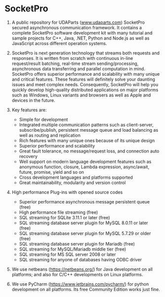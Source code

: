# SocketPro

1.  A public repository for UDAParts (www.udaparts.com) SocketPro secured asynchronous communication framework. It contains a complete SocketPro software development kit with many tutorial and sample projects for C++, Java, .NET, Python and Node.js as well as JavaScript across different operation systems.

2.  SocketPro is next generation technology that streams both requests and responses. It is written from scratch with continuous in-line request/result batching, real-time stream sending/processing, asynchronous data transferring and parallel computation in mind. SocketPro offers superior performance and scalability with many unique and critical features. These features will definitely solve your daunting issues and meet complex needs. Consequently, SocketPro will help you quickly develop high-quality distributed applications on major platforms such as Windows, Linux variants and browsers as well as Apple and devices in the future.

3.  Key features are:
    - Simple for development
    - Integrated multiple communication patterns such as client-server, subscribe/publish, persistent message queue and load balancing as well as routing and replication
    - Rich features with many unique ones because of its unique design
    - Superior performance and scalability
    - Great fault tolerance, no message/request loss, and connection auto recovery
    - Well support on modern language development features such as anonymous function, closure, Lambda expression, async/await, future, promise, yield and so on
    - Cross development languages and platforms supported
    - Great maintainability, modularity and version control

4.  High performance Plug-ins with opened source codes
    - Superior performance asynchronous message persistent queue (free)
    - High performance file streaming (free)
    - SQL streaming for SQLite 3.11.1 or later (free)
    - SQL streaming database server plugin for MySQL 8.0.11 or later (free)
    - SQL streaming database server plugin for MySQL 5.7.29 or older (free)
    - SQL streaming database server plugin for Mariadb (free)
    - SQL streaming for MySQL/Mariadb middle tier (free)
    - SQL streaming for MS SQL server 2008 or later
    - SQL streaming for anyone of databases having ODBC driver

4.  We use netbeans (https://netbeans.org/) for Java development on all platforms; and also for C/C++ developments on Linux platforms.

5.  We use PyCharm (https://www.jetbrains.com/pycharm/) for python development on all platforms. Its free Community Edition works just fine.
